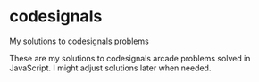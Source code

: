 # codesignals
My solutions to codesignals problems

These are my solutions to codesignals arcade problems solved in JavaScript. I might adjust solutions later when needed.
